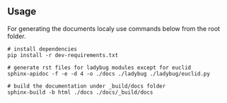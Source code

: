 
## Usage
For generating the documents localy use commands below from the root folder. 

```shell
# install dependencies
pip install -r dev-requirements.txt

# generate rst files for ladybug modules except for euclid
sphinx-apidoc -f -e -d 4 -o ./docs ./ladybug ./ladybug/euclid.py

# build the documentation under _build/docs folder
sphinx-build -b html ./docs ./docs/_build/docs
```
